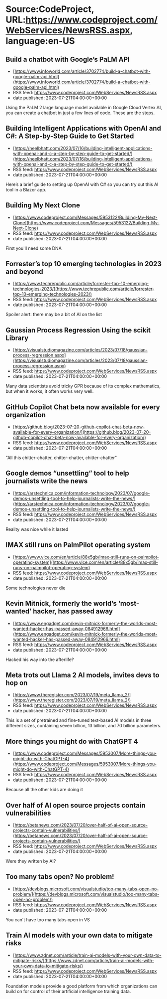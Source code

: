 # Source:CodeProject, URL:https://www.codeproject.com/WebServices/NewsRSS.aspx, language:en-US

## Build a chatbot with Google’s PaLM API
 - [https://www.infoworld.com/article/3702774/build-a-chatbot-with-google-palm-api.html](https://www.infoworld.com/article/3702774/build-a-chatbot-with-google-palm-api.html)
 - RSS feed: https://www.codeproject.com/WebServices/NewsRSS.aspx
 - date published: 2023-07-21T04:00:00+00:00

Using the PaLM 2 large language model available in Google Cloud Vertex AI, you can create a chatbot in just a few lines of code. These are the steps.

## Building Intelligent Applications with OpenAI and C#: A Step-by-Step Guide to Get Started
 - [https://neelbhatt.com/2023/07/16/building-intelligent-applications-with-openai-and-c-a-step-by-step-guide-to-get-started/](https://neelbhatt.com/2023/07/16/building-intelligent-applications-with-openai-and-c-a-step-by-step-guide-to-get-started/)
 - RSS feed: https://www.codeproject.com/WebServices/NewsRSS.aspx
 - date published: 2023-07-21T04:00:00+00:00

Here’s a brief guide to setting up OpenAI with C# so you can try out this AI tool in a Blazor app.

## Building My Next Clone
 - [https://www.codeproject.com/Messages/5953122/Building-My-Next-Clone](https://www.codeproject.com/Messages/5953122/Building-My-Next-Clone)
 - RSS feed: https://www.codeproject.com/WebServices/NewsRSS.aspx
 - date published: 2023-07-21T04:00:00+00:00

First you'll need some DNA

## Forrester’s top 10 emerging technologies in 2023 and beyond
 - [https://www.techrepublic.com/article/forrester-top-10-emerging-technologies-2023/](https://www.techrepublic.com/article/forrester-top-10-emerging-technologies-2023/)
 - RSS feed: https://www.codeproject.com/WebServices/NewsRSS.aspx
 - date published: 2023-07-21T04:00:00+00:00

Spoiler alert: there may be a bit of AI on the list

## Gaussian Process Regression Using the scikit Library
 - [https://visualstudiomagazine.com/articles/2023/07/18/gaussian-process-regression.aspx](https://visualstudiomagazine.com/articles/2023/07/18/gaussian-process-regression.aspx)
 - RSS feed: https://www.codeproject.com/WebServices/NewsRSS.aspx
 - date published: 2023-07-21T04:00:00+00:00

Many data scientists avoid tricky GPR because of its complex mathematics, but when it works, it often works very well.

## GitHub Copilot Chat beta now available for every organization
 - [https://github.blog/2023-07-20-github-copilot-chat-beta-now-available-for-every-organization/](https://github.blog/2023-07-20-github-copilot-chat-beta-now-available-for-every-organization/)
 - RSS feed: https://www.codeproject.com/WebServices/NewsRSS.aspx
 - date published: 2023-07-21T04:00:00+00:00

"All this chitter-chatter, chitter-chatter, chitter-chatter"

## Google demos “unsettling” tool to help journalists write the news
 - [https://arstechnica.com/information-technology/2023/07/google-demos-unsettling-tool-to-help-journalists-write-the-news/](https://arstechnica.com/information-technology/2023/07/google-demos-unsettling-tool-to-help-journalists-write-the-news/)
 - RSS feed: https://www.codeproject.com/WebServices/NewsRSS.aspx
 - date published: 2023-07-21T04:00:00+00:00

Reality was nice while it lasted

## IMAX still runs on PalmPilot operating system
 - [https://www.vice.com/en/article/88x5gb/imax-still-runs-on-palmpilot-operating-system](https://www.vice.com/en/article/88x5gb/imax-still-runs-on-palmpilot-operating-system)
 - RSS feed: https://www.codeproject.com/WebServices/NewsRSS.aspx
 - date published: 2023-07-21T04:00:00+00:00

Some technologies never die

## Kevin Mitnick, formerly the world’s ‘most-wanted’ hacker, has passed away
 - [https://www.engadget.com/kevin-mitnick-formerly-the-worlds-most-wanted-hacker-has-passed-away-084912966.html](https://www.engadget.com/kevin-mitnick-formerly-the-worlds-most-wanted-hacker-has-passed-away-084912966.html)
 - RSS feed: https://www.codeproject.com/WebServices/NewsRSS.aspx
 - date published: 2023-07-21T04:00:00+00:00

Hacked his way into the afterlife?

## Meta trots out Llama 2 AI models, invites devs to hop on
 - [https://www.theregister.com/2023/07/19/meta_llama_2/](https://www.theregister.com/2023/07/19/meta_llama_2/)
 - RSS feed: https://www.codeproject.com/WebServices/NewsRSS.aspx
 - date published: 2023-07-21T04:00:00+00:00

This is a set of pretrained and fine-tuned text-based AI models in three different sizes, containing seven billion, 13 billion, and 70 billion parameters.

## More things you might do with ChatGPT 4
 - [https://www.codeproject.com/Messages/5953007/More-things-you-might-do-with-ChatGPT-4](https://www.codeproject.com/Messages/5953007/More-things-you-might-do-with-ChatGPT-4)
 - RSS feed: https://www.codeproject.com/WebServices/NewsRSS.aspx
 - date published: 2023-07-21T04:00:00+00:00

Because all the other kids are doing it

## Over half of AI open source projects contain vulnerabilities
 - [https://betanews.com/2023/07/20/over-half-of-ai-open-source-projects-contain-vulnerabilities/](https://betanews.com/2023/07/20/over-half-of-ai-open-source-projects-contain-vulnerabilities/)
 - RSS feed: https://www.codeproject.com/WebServices/NewsRSS.aspx
 - date published: 2023-07-21T04:00:00+00:00

Were they written by AI?

## Too many tabs open? No problem!
 - [https://devblogs.microsoft.com/visualstudio/too-many-tabs-open-no-problem/](https://devblogs.microsoft.com/visualstudio/too-many-tabs-open-no-problem/)
 - RSS feed: https://www.codeproject.com/WebServices/NewsRSS.aspx
 - date published: 2023-07-21T04:00:00+00:00

You can't have too many tabs open in VS

## Train AI models with your own data to mitigate risks
 - [https://www.zdnet.com/article/train-ai-models-with-your-own-data-to-mitigate-risks/](https://www.zdnet.com/article/train-ai-models-with-your-own-data-to-mitigate-risks/)
 - RSS feed: https://www.codeproject.com/WebServices/NewsRSS.aspx
 - date published: 2023-07-21T04:00:00+00:00

Foundation models provide a good platform from which organizations can build on for control of their artificial intelligence training data.

